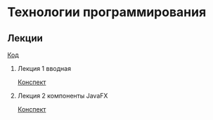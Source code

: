 # Технологии программирования

## Лекции

[Код](https://github.com/iposov/students-site/tree/master/21spring/prog-tech/code/src)

1. Лекция 1 вводная

    [Конспект](lecture1.md)

2. Лекция 2 компоненты JavaFX

    [Конспект](lecture2.md)
